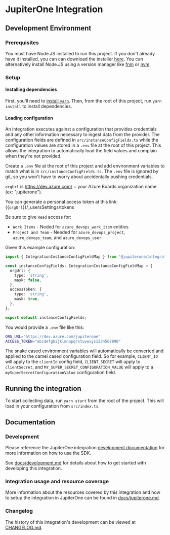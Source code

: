# JupiterOne Integration

## Development Environment

### Prerequisites

You must have Node.JS installed to run this project. If you don't already have
it installed, you can can download the installer
[here](https://nodejs.org/en/download/). You can alternatively install Node.JS
using a version manager like [fnm](https://github.com/Schniz/fnm) or
[nvm](https://github.com/nvm-sh/nvm).

### Setup

#### Installing dependencies

First, you'll need to
[install `yarn`](https://yarnpkg.com/getting-started/install). Then, from the
root of this project, run `yarn install` to install dependencies.

#### Loading configuration

An integration executes against a configuration that provides credentials and
any other information necessary to ingest data from the provider. The
configuration fields are defined in `src/instanceConfigFields.ts` while the
configuration values are stored in a `.env` file at the root of this project.
This allows the integration to automatically load the field values and complain
when they're not provided.

Create a `.env` file at the root of this project and add environment variables
to match what is in `src/instanceConfigFields.ts`. The `.env` file is ignored by
git, so you won't have to worry about accidentally pushing credentials.

`orgUrl` is https://dev.azure.com/ + your Azure Boards organization name (ex:
"jupiterone").

You can generate a personal access token at this link:
{{`orgUrl`}}/\_usersSettings/tokens

Be sure to give `Read` access for:

- `Work Items` - Neded for `azure_devops_work_item` entities
- `Project and Team` - Needed for `azure_devops_project`, `azure_devops_team`,
  and `azure_devops_user`

Given this example configuration:

```typescript
import { IntegrationInstanceConfigFieldMap } from '@jupiterone/integration-sdk-core';

const instanceConfigFields: IntegrationInstanceConfigFieldMap = {
  orgUrl: {
    type: 'string',
    mask: false,
  },
  accessToken: {
    type: 'string',
    mask: true,
  },
};

export default instanceConfigFields;
```

You would provide a `.env` file like this:

```bash
ORG_URL="https://dev.azure.com/jupiterone"
ACCESS_TOKEN="abcdefghijklmnopqrstuvwxyz1234567890"
```

The snake cased environment variables will automatically be converted and
applied to the camel cased configuration field. So for example, `CLIENT_ID` will
apply to the `clientId` config field, `CLIENT_SECRET` will apply to
`clientSecret`, and `MY_SUPER_SECRET_CONFIGURATION_VALUE` will apply to a
`mySuperSecretConfigurationValue` configuration field.

## Running the integration

To start collecting data, run `yarn start` from the root of the project. This
will load in your configuration from `src/index.ts`.

## Documentation

### Development

Please reference the JupiterOne integration
[development documentation](https://github.com/JupiterOne/sdk/blob/master/docs/integrations/development.md)
for more information on how to use the SDK.

See [docs/development.md](docs/development.md) for details about how to get
started with developing this integration.

### Integration usage and resource coverage

More information about the resources covered by this integration and how to
setup the integration in JupiterOne can be found in
[docs/jupiterone.md](docs/jupiterone.md).

### Changelog

The history of this integration's development can be viewed at
[CHANGELOG.md](CHANGELOG.md).
